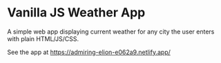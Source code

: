 # Vanilla JS Weather App
A simple web app displaying current weather for any city the user enters with plain HTML/JS/CSS.

See the app at https://admiring-elion-e062a9.netlify.app/